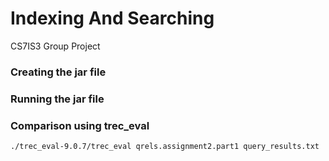 # Indexing And Searching

CS7IS3 Group Project

### Creating the jar file



### Running the jar file



### Comparison using trec_eval

`./trec_eval-9.0.7/trec_eval qrels.assignment2.part1 query_results.txt`
